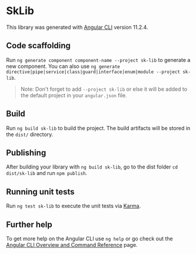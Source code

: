 # SkLib

This library was generated with [Angular CLI](https://github.com/angular/angular-cli) version 11.2.4.

## Code scaffolding

Run `ng generate component component-name --project sk-lib` to generate a new component. You can also use `ng generate directive|pipe|service|class|guard|interface|enum|module --project sk-lib`.
> Note: Don't forget to add `--project sk-lib` or else it will be added to the default project in your `angular.json` file. 

## Build

Run `ng build sk-lib` to build the project. The build artifacts will be stored in the `dist/` directory.

## Publishing

After building your library with `ng build sk-lib`, go to the dist folder `cd dist/sk-lib` and run `npm publish`.

## Running unit tests

Run `ng test sk-lib` to execute the unit tests via [Karma](https://karma-runner.github.io).

## Further help

To get more help on the Angular CLI use `ng help` or go check out the [Angular CLI Overview and Command Reference](https://angular.io/cli) page.
